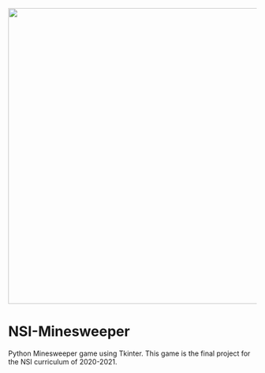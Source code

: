<div align="center"><img src="https://user-images.githubusercontent.com/53187347/117466202-bb54ad80-af52-11eb-970f-654dc56cd1b8.png" width="600"/></div>

# NSI-Minesweeper

Python Minesweeper game using Tkinter. This game is the final project for the NSI curriculum of 2020-2021.
